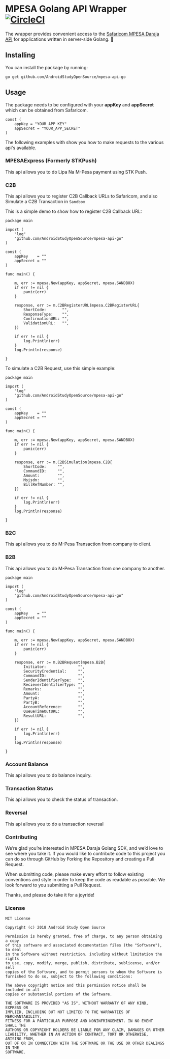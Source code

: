 # MPESA Golang API Wrapper  [![CircleCI](https://circleci.com/gh/AndroidStudyOpenSource/mpesa-api-go.svg?style=shield)](https://circleci.com/gh/AndroidStudyOpenSource/mpesa-api-go)

The wrapper provides convenient access to the [Safaricom MPESA Daraja API](https://developer.safaricom.co.ke/apis-explorer) for applications written in server-side Golang. :rocket:

## Installing
You can install the package by running:

```
go get github.com/AndroidStudyOpenSource/mpesa-api-go
```

## Usage
The package needs to be configured with your **appKey** and **appSecret** which can be obtained from Safaricom.

```
const (
	appKey = "YOUR_APP_KEY"		    
	appSecret = "YOUR_APP_SECRET"	   
)
```

The following examples with show you how to make requests to the various api's available.

### MPESAExpress (Formerly STKPush)
This api allows you to do Lipa Na M-Pesa payment using STK Push.

### C2B
This api allows you to register C2B Callback URLs to Safaricom, and also Simulate a C2B Transaction in ```Sandbox```

This is a simple demo to show how to register C2B Callback URL:

```golang
package main

import (
	"log"
	"github.com/AndroidStudyOpenSource/mpesa-api-go"
)

const (
	appKey    = ""
	appSecret = ""
)

func main() {

	m, err := mpesa.New(appKey, appSecret, mpesa.SANDBOX)
	if err != nil {
		panic(err)
	}

	response, err := m.C2BRegisterURL(mpesa.C2BRegisterURL{
		ShortCode:       "",
		ResponseType:    "",
		ConfirmationURL: "",
		ValidationURL:   "",
	})

	if err != nil {
		log.Println(err)
	}
	log.Println(response)

}

```
To simulate a C2B Request, use this simple example:

```golang
package main

import (
	"log"
	"github.com/AndroidStudyOpenSource/mpesa-api-go"
)

const (
	appKey    = ""
	appSecret = ""
)

func main() {

	m, err := mpesa.New(appKey, appSecret, mpesa.SANDBOX)
	if err != nil {
		panic(err)
	}

	response, err := m.C2BSimulation(mpesa.C2B{
		ShortCode:     "",
		CommandID:     "",
		Amount:        "",
		Msisdn:        "",
		BillRefNumber: "",
	})

	if err != nil {
		log.Println(err)
	}
	log.Println(response)

}
```

### B2C
This api allows you to do M-Pesa Transaction from company to client.

### B2B
This api allows you to do M-Pesa Transaction from one company to another.

```golang
package main

import (
	"log"
	"github.com/AndroidStudyOpenSource/mpesa-api-go"
)

const (
	appKey    = ""
	appSecret = ""
)

func main() {

	m, err := mpesa.New(appKey, appSecret, mpesa.SANDBOX)
	if err != nil {
		panic(err)
	}

	response, err := m.B2BRequest(mpesa.B2B{
		Initiator:              "",
		SecurityCredential:     "",
		CommandID:              "",
		SenderIdentifierType:   "",
		RecieverIdentifierType: "",
		Remarks:                "",
		Amount:                 "",
		PartyA:                 "",
		PartyB:                 "",
		AccountReference:       "",
		QueueTimeOutURL:        "",
		ResultURL:              "",
	})

	if err != nil {
		log.Println(err)
	}
	log.Println(response)

}

```

### Account Balance
This api allows you to do balance inquiry.

### Transaction Status
This api allows you to check the status of transaction.

### Reversal
This api allows you to do a transaction reversal

### Contributing

We’re glad you’re interested in MPESA Daraja Golang SDK, and we’d love to see where you take it. If you would like to contribute code to this project you can do so through GitHub by Forking the Repository and creating a Pull Request.

When submitting code, please make every effort to follow existing conventions and style in order to keep the code as readable as possible. We look forward to you submitting a Pull Request.

Thanks, and please do take it for a joyride!

### License

```text
MIT License

Copyright (c) 2018 Android Study Open Source

Permission is hereby granted, free of charge, to any person obtaining a copy
of this software and associated documentation files (the "Software"), to deal
in the Software without restriction, including without limitation the rights
to use, copy, modify, merge, publish, distribute, sublicense, and/or sell
copies of the Software, and to permit persons to whom the Software is
furnished to do so, subject to the following conditions:

The above copyright notice and this permission notice shall be included in all
copies or substantial portions of the Software.

THE SOFTWARE IS PROVIDED "AS IS", WITHOUT WARRANTY OF ANY KIND, EXPRESS OR
IMPLIED, INCLUDING BUT NOT LIMITED TO THE WARRANTIES OF MERCHANTABILITY,
FITNESS FOR A PARTICULAR PURPOSE AND NONINFRINGEMENT. IN NO EVENT SHALL THE
AUTHORS OR COPYRIGHT HOLDERS BE LIABLE FOR ANY CLAIM, DAMAGES OR OTHER
LIABILITY, WHETHER IN AN ACTION OF CONTRACT, TORT OR OTHERWISE, ARISING FROM,
OUT OF OR IN CONNECTION WITH THE SOFTWARE OR THE USE OR OTHER DEALINGS IN THE
SOFTWARE.
```
